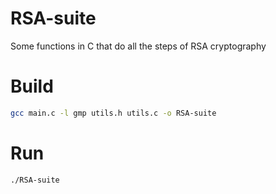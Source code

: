 # RSA-suite
Some functions in C that do all the steps of RSA cryptography

# Build

```bash
gcc main.c -l gmp utils.h utils.c -o RSA-suite
```

# Run

```bash
./RSA-suite
```
